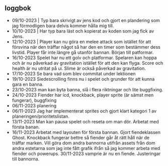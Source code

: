 ## loggbok
* 09/10-2023 |
Typ bara skrivigt av jens kod och gjort en plandering som jag förmodligen bara delvis kommer hålla mig till.
* 10/10-2023 |
Har typ bara läst och kopierat av koden som jag fick av Jens.
* 12/10-2023 |
Player kan nu göra en melee attack som istället för att försvina när den träffar något så har den en timer som bestämmer dess livstid.
Player får inte längre gå utanför bannan.
Början till patformar.
* 16/10-2023
Spelet har nu ett golv och platformar. Spelaren kan hoppa och är nu påverkad av gravitation istället för att den kan flyga. Score och health är nu utritat på ui. Slime är också påverkad av gravitation.
* 17/10-2023
Se bara vad som blev commitat under lektionen
* 19/10-2023
Siedescrolling finns nu i spelet och grunder för att kunna gara en banna.
* 23/10-2023
man kan byta banna, slå i flera riktningar och lite buggfixing.
* 24/10-2023
Fiender har icd, knockback, player sprite (är sämst men fungerar), buggfixing
* 06/11-2023
planering
* 06/11-2023
Jag har implementerat sprites och gjort klart kategori 1 av planeringen/prioritetslistan. 
* 13/11-2023
Man kan pausa spelet och reseta om man dör. Arbetat med första banan.
* 16/11-2023
Arbetat med layouten för första bannan. Gjort fiendeklassen Ghost. Knockback fungerar bettre så fiender går åt rätt håll när de träffar marken. Vill göra dom andra bannorna utifrån assets från dom andra estetarna som jag inte fått grafik ifrån så jag kommer arbeta med fiender och powerups.
30/11-2023
vamprie är nu en fiende. Justeringar till bannorna.